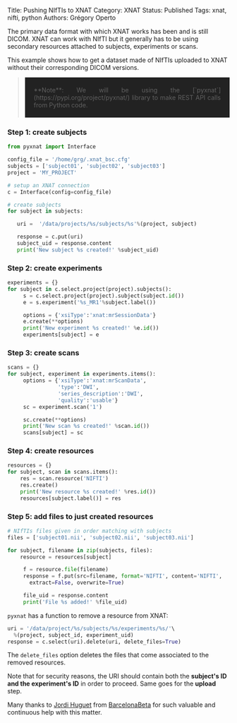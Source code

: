 Title: Pushing NIfTIs to XNAT
Category: XNAT
Status: Published
Tags: xnat, nifti, python
Authors: Grégory Operto

The primary data format with which XNAT works has been and is still DICOM. XNAT
can work with NIfTI but it generally has to be using secondary resources attached
to subjects, experiments or scans.

<!-- PELICAN_END_SUMMARY -->

This example shows how to get a dataset made of NIfTIs uploaded to XNAT without
their corresponding DICOM versions.

> <div style="padding:20px; text-align:justify; background-color:#222222">
> **Note**: We will be using the [`pyxnat`](https://pypi.org/project/pyxnat/) library
> to make REST API calls from Python code.</div>

### Step 1: create subjects

```python
from pyxnat import Interface

config_file = '/home/grg/.xnat_bsc.cfg'
subjects = ['subject01', 'subject02', 'subject03']
project = 'MY_PROJECT'

# setup an XNAT connection
c = Interface(config=config_file)

# create subjects
for subject in subjects:

   uri =  '/data/projects/%s/subjects/%s'%(project, subject)

   response = c.put(uri)
   subject_uid = response.content
   print('New subject %s created!' %subject_uid)


```

### Step 2: create experiments

```python
experiments = {}
for subject in c.select.project(project).subjects():
     s = c.select.project(project).subject(subject.id())
     e = s.experiment('%s_MR1'%subject.label())

     options = {'xsiType':'xnat:mrSessionData'}
     e.create(**options)
     print('New experiment %s created!' %e.id())
     experiments[subject] = e
```

### Step 3: create scans

```python
scans = {}
for subject, experiment in experiments.items():
     options = {'xsiType':'xnat:mrScanData',
                'type':'DWI',
                'series_description':'DWI',
                'quality':'usable'}
     sc = experiment.scan('1')

     sc.create(**options)     
     print('New scan %s created!' %scan.id())
     scans[subject] = sc
```

### Step 4: create resources

```python
resources = {}
for subject, scan in scans.items():
    res = scan.resource('NIFTI')
    res.create()
    print('New resource %s created!' %res.id())
    resources[subject.label()] = res
```

### Step 5: add files to just created resources

```python
# NIfTIs files given in order matching with subjects
files = ['subject01.nii', 'subject02.nii', 'subject03.nii']

for subject, filename in zip(subjects, files):    
    resource = resources[subject]

     f = resource.file(filename)
     response = f.put(src=filename, format='NIFTI', content='NIFTI',
       extract=False, overwrite=True)

     file_uid = response.content
     print('File %s added!' %file_uid)
```


`pyxnat` has a function to remove a resource from XNAT:

```python
uri = '/data/project/%s/subjects/%s/experiments/%s/'\
  %(project, subject_id, experiment_uid)
response = c.select(uri).delete(uri, delete_files=True)
```

The `delete_files` option deletes the files that come associated to the removed
resources.

Note that for security reasons, the URI should contain both the **subject's ID
and the experiment's ID** in order to proceed. Same goes for the **upload** step.

Many thanks to [Jordi Huguet](https://github.com/jhuguetn) from
[BarcelonaBeta](https://barcelonabrainimaging.org) for such valuable and
continuous help with this matter.
